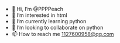 - 👋 Hi, I’m @PPPPeach
- 👀 I’m interested in html
- 🌱 I’m currently learning python
- 💞️ I’m looking to collaborate on python
- 📫 How to reach me 1127600958@qq.com

<!---
PPPPeach/PPPPeach is a ✨ special ✨ repository because its `README.md` (this file) appears on your GitHub profile.
You can click the Preview link to take a look at your changes.
--->
